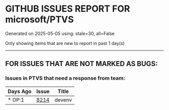 
# GITHUB ISSUES REPORT FOR microsoft/PTVS


Generated on 2025-05-05 using: stale=30, all=False


Only showing items that are new to report in past 1 day(s)


---

## FOR ISSUES THAT ARE NOT MARKED AS BUGS:


### Issues in PTVS that need a response from team:

| Days Ago | Issue | Title |
| --- | --- | --- |
 | \* OP:1  |[8214](https://github.com/microsoft/PTVS/issues/8214 "devenv")  |devenv |





















